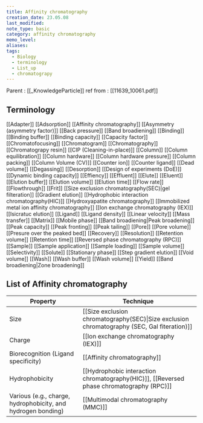 ```yaml
---
title: Affinity chromatography
creation_date: 23.05.08
last_modified: 
note_type: basic
category: affinity chromatography
memo_level: 
aliases: 
tags:
  - Biology
  - terminology
  - List_up
  - chromatograpy
---
```


Parent : [[_KnowledgeParticle]]
ref from : [[11639_10061.pdf]]

## Terminology 

[[Adapter]]
[[Adsorption]]
[[Affinity chromatography]] 
[[Asymmetry (asymmetry factor)]]
[[Back pressure]]
[[Band broadiening]]
[[Binding]]
[[Binding buffer]]
[[Binding capacity]]
[[Capacity factor]]
[[Chromatofocusing]]
[[Chromatogram]]
[[Chromatography]]
[[Chromatograpy resin]]
[[CIP (Cleaning-in-place)]]
[[Column]]
[[Column equilibration]]
[[Column hardware]]
[[Column hardware pressure]]
[[Column packing]]
[[Column Volume (CV)]]
[[Counter ion]]
[[Counter ligand]]
[[Dead volume]]
[[Degassing]]
[[Desorption]]
[[Design of experiments (DoE)]]
[[Dynamic binding capacity]]
[[Effiency]]
[[Effluent]]
[[Elute]]
[[Eluent]]
[[Elution buffer]]
[[Elution volume]]
[[Elution time]]
[[Flow rate]]
[[Flowthrough]]
[[Frit]]
[[Size exclusion chromatography(SEC)|gel filteration]]
[[Gradient elution]]
[[Hydrophobic interaction chromatography(HIC)]]
[[Hydroxyapatite chromatography]]
[[Immobilized metal ion affinity chromatography]]
[[Ion exchange chromatography (IEX)]]
[[Isicratuc elution]]
[[Ligand]]
[[Ligand density]]
[[Linear velocity]]
[[Mass transfer]]
[[Matrix]]
[[Mobile phase]]
[[Band broadiening|Peak broadening]]
[[Peak capacity]]
[[Peak fronting]]
[[Peak tailing]]
[[Pore]]
[[Pore volume]]
[[Presure over the peaked bed]]
[[Recovery]]
[[Resolution]]
[[Retention volume]]
[[Retention time]]
[[Reversed phase chromatography (RPC)]]
[[Sample]]
[[Sample application]]
[[Sample loading]]
[[Sample volume]]
[[Selectivity]]
[[Solute]]
[[Stationary phase]]
[[Step gradient elution]]
[[Void volume]]
[[Wash]]
[[Wash buffer]]
[[Wash volume]]
[[Yield]]
[[Band broadiening|Zone broadening]]

## List of Affinity chromatography

| Property                                                     | Technique                                                                                                                            |
| ------------------------------------------------------------ | ------------------------------------------------------------------------------------------------------------------------------------ |
| Size                                                         | [[Size exclusion chromatography(SEC)\|Size exclusion chromatography (SEC, Gal fiteration)]] |
| Charge                                                       | [[Ion exchange chromatography (IEX)]]                                                                                                |
| Biorecognition (Ligand specificity)                          | [[Affinity chromatography]]                                                                                                          |
| Hydrophobicity                                               | [[Hydrophobic interaction chromatography(HIC)]], [[Reversed phase chromatography (RPC)]]                                             |
| Various (e.g., charge, hydrophobicity, and hydrogen bonding) | [[Multimodal chromatography (MMC)]]                                                                                                  |
